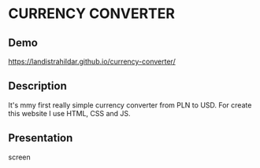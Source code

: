 # CURRENCY CONVERTER
## Demo
https://landistrahildar.github.io/currency-converter/
## Description
It's mmy first really simple currency converter from PLN to USD. For create this website I use HTML, CSS and JS.
## Presentation
screen